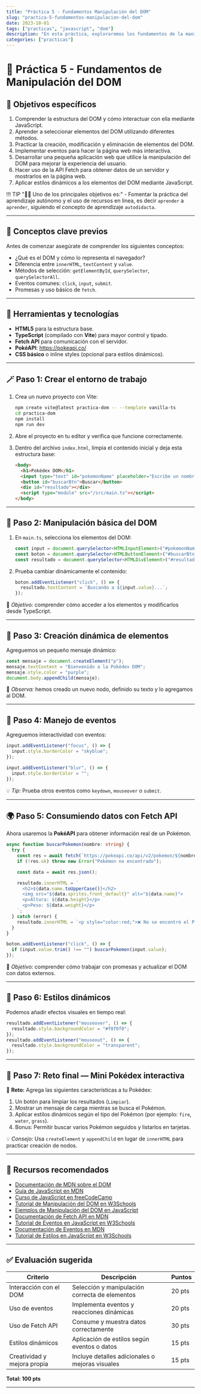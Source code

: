 ```yaml
---
title: "Práctica 5 - Fundamentos Manipulación del DOM"
slug: "practica-5-fundamentos-manipulacion-del-dom"
date: 2023-10-01
tags: ["practicas", "javascript", "dom"]
description: "En esta práctica, exploraremos los fundamentos de la manipulación del DOM utilizando JavaScript. Aprenderemos a seleccionar, crear, modificar y eliminar elementos del DOM para construir una página web dinámica e interactiva."
categories: ["practicas"]
---
```


# 🧩 Práctica 5 - Fundamentos de Manipulación del DOM

## 🎯 Objetivos específicos

1. Comprender la estructura del DOM y cómo interactuar con ella mediante JavaScript.
2. Aprender a seleccionar elementos del DOM utilizando diferentes métodos.
3. Practicar la creación, modificación y eliminación de elementos del DOM.
4. Implementar eventos para hacer la página web más interactiva.
5. Desarrollar una pequeña aplicación web que utilice la manipulación del DOM para mejorar la experiencia del usuario.
6. Hacer uso de la API Fetch para obtener datos de un servidor y mostrarlos en la página web.
7. Aplicar estilos dinámicos a los elementos del DOM mediante JavaScript.

!!! TIP "💁‍♂️ Uno de los principales objetivos es:" - Fomentar la práctica del aprendizaje autónomo y el uso de recursos en línea, es decir `aprender` a `aprender`, siguiendo el concepto de aprendizaje `autodidacta`.

---

## 🧠 Conceptos clave previos

Antes de comenzar asegúrate de comprender los siguientes conceptos:

- ¿Qué es el DOM y cómo lo representa el navegador?
- Diferencia entre `innerHTML`, `textContent` y `value`.
- Métodos de selección: `getElementById`, `querySelector`, `querySelectorAll`.
- Eventos comunes: `click`, `input`, `submit`.
- Promesas y uso básico de `fetch`.

---

## 🧰 Herramientas y tecnologías

- **HTML5** para la estructura base.
- **TypeScript** (compilado con **Vite**) para mayor control y tipado.
- **Fetch API** para comunicación con el servidor.
- **PokéAPI**: <https://pokeapi.co/>
- **CSS básico** o inline styles (opcional para estilos dinámicos).

---

## 🪄 Paso 1: Crear el entorno de trabajo

1. Crea un nuevo proyecto con Vite:
   ```bash
   npm create vite@latest practica-dom -- --template vanilla-ts
   cd practica-dom
   npm install
   npm run dev
   ```

2. Abre el proyecto en tu editor y verifica que funcione correctamente.

3. Dentro del archivo `index.html`, limpia el contenido inicial y deja esta estructura base:

   ```html
   <body>
     <h1>Pokédex DOM</h1>
     <input type="text" id="pokemonName" placeholder="Escribe un nombre de Pokémon..." />
     <button id="buscarBtn">Buscar</button>
     <div id="resultado"></div>
     <script type="module" src="/src/main.ts"></script>
   </body>
   ```

---

## 🧩 Paso 2: Manipulación básica del DOM

1. En `main.ts`, selecciona los elementos del DOM:

   ```ts
   const input = document.querySelector<HTMLInputElement>("#pokemonName")!;
   const boton = document.querySelector<HTMLButtonElement>("#buscarBtn")!;
   const resultado = document.querySelector<HTMLDivElement>("#resultado")!;
   ```

2. Prueba cambiar dinámicamente el contenido:

   ```ts
   boton.addEventListener("click", () => {
     resultado.textContent = `Buscando a ${input.value}...`;
   });
   ```

📍 *Objetivo:* comprender cómo acceder a los elementos y modificarlos desde TypeScript.

---

## 🧱 Paso 3: Creación dinámica de elementos

Agreguemos un pequeño mensaje dinámico:

```ts
const mensaje = document.createElement("p");
mensaje.textContent = "Bienvenido a la Pokédex DOM";
mensaje.style.color = "purple";
document.body.appendChild(mensaje);
```

🧠 *Observa:* hemos creado un nuevo nodo, definido su texto y lo agregamos al DOM.

---

## 🧭 Paso 4: Manejo de eventos

Agreguemos interactividad con eventos:

```ts
input.addEventListener("focus", () => {
  input.style.borderColor = "skyblue";
});

input.addEventListener("blur", () => {
  input.style.borderColor = "";
});
```

💡 *Tip:* Prueba otros eventos como `keydown`, `mouseover` o `submit`.

---

## 🌍 Paso 5: Consumiendo datos con Fetch API

Ahora usaremos la **PokéAPI** para obtener información real de un Pokémon.

```ts
async function buscarPokemon(nombre: string) {
  try {
    const res = await fetch(`https://pokeapi.co/api/v2/pokemon/${nombre.toLowerCase()}`);
    if (!res.ok) throw new Error("Pokémon no encontrado");

    const data = await res.json();

    resultado.innerHTML = `
      <h2>${data.name.toUpperCase()}</h2>
      <img src="${data.sprites.front_default}" alt="${data.name}">
      <p>Altura: ${data.height}</p>
      <p>Peso: ${data.weight}</p>
    `;
  } catch (error) {
    resultado.innerHTML = `<p style="color:red;">❌ No se encontró el Pokémon</p>`;
  }
}

boton.addEventListener("click", () => {
  if (input.value.trim() !== "") buscarPokemon(input.value);
});
```

🎯 *Objetivo:* comprender cómo trabajar con promesas y actualizar el DOM con datos externos.

---

## 🎨 Paso 6: Estilos dinámicos

Podemos añadir efectos visuales en tiempo real:

```ts
resultado.addEventListener("mouseover", () => {
  resultado.style.backgroundColor = "#f0f0f0";
});
resultado.addEventListener("mouseout", () => {
  resultado.style.backgroundColor = "transparent";
});
```

---

## 🧪 Paso 7: Reto final — Mini Pokédex interactiva

🧩 **Reto:**
Agrega las siguientes características a tu Pokédex:

1. Un botón para limpiar los resultados (`Limpiar`).
2. Mostrar un mensaje de carga mientras se busca el Pokémon.
3. Aplicar estilos dinámicos según el tipo del Pokémon (por ejemplo: `fire`, `water`, `grass`).
4. Bonus: Permitir buscar varios Pokémon seguidos y listarlos en tarjetas.

💡 *Consejo:* Usa `createElement` y `appendChild` en lugar de `innerHTML` para practicar creación de nodos.

---

## 📘 Recursos recomendados

* [Documentación de MDN sobre el DOM](https://developer.mozilla.org/es/docs/Web/API/Document_Object_Model)
* [Guía de JavaScript en MDN](https://developer.mozilla.org/es/docs/Web/JavaScript/Guide)
* [Curso de JavaScript en freeCodeCamp](https://www.freecodecamp.org/learn/javascript-algorithms-and-data-structures/)
* [Tutorial de Manipulación del DOM en W3Schools](https://www.w3schools.com/js/js_htmldom.asp)
* [Ejemplos de Manipulación del DOM en JavaScript](https://www.javascript.info/dom-nodes)
* [Documentación de Fetch API en MDN](https://developer.mozilla.org/es/docs/Web/API/Fetch_API)
* [Tutorial de Eventos en JavaScript en W3Schools](https://www.w3schools.com/js/js_events.asp)
* [Documentación de Eventos en MDN](https://developer.mozilla.org/es/docs/Web/Events)
* [Tutorial de Estilos en JavaScript en W3Schools](https://www.w3schools.com/jsref/prop_style_background.asp)

---

## ✅ Evaluación sugerida

| Criterio                    | Descripción                                     | Puntos |
| --------------------------- | ----------------------------------------------- | ------ |
| Interacción con el DOM      | Selección y manipulación correcta de elementos  | 20 pts |
| Uso de eventos              | Implementa eventos y reacciones dinámicas       | 20 pts |
| Uso de Fetch API            | Consume y muestra datos correctamente           | 30 pts |
| Estilos dinámicos           | Aplicación de estilos según eventos o datos     | 15 pts |
| Creatividad y mejora propia | Incluye detalles adicionales o mejoras visuales | 15 pts |

**Total: 100 pts**

---
